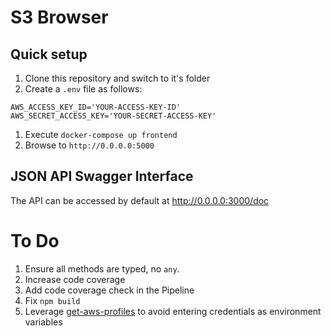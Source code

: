 # S3 Browser

## Quick setup

1. Clone this repository and switch to it's folder
1. Create a `.env` file as follows:
```
AWS_ACCESS_KEY_ID='YOUR-ACCESS-KEY-ID'
AWS_SECRET_ACCESS_KEY='YOUR-SECRET-ACCESS-KEY'
```
1. Execute `docker-compose up frontend`
1. Browse to `http://0.0.0.0:5000`

## JSON API Swagger Interface
The API can be accessed by default at http://0.0.0.0:3000/doc

# To Do

1. Ensure all methods are typed, no `any`.
1. Increase code coverage
1. Add code coverage check in the Pipeline
1. Fix `npm build`
1. Leverage [get-aws-profiles](https://www.npmjs.com/package/get-aws-profiles) to avoid entering credentials as environment variables
